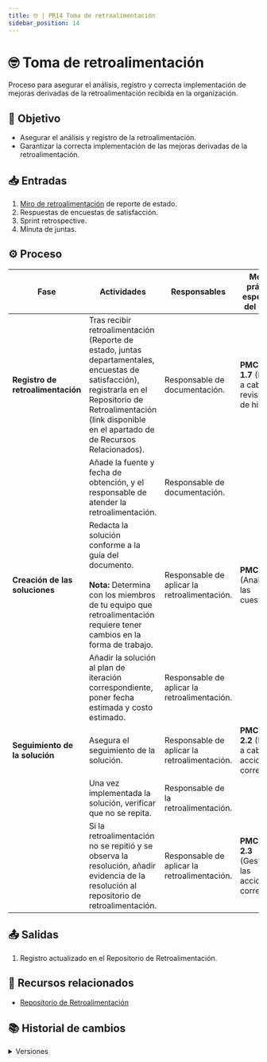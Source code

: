 ```yaml
---
title: 🤓 | PR14 Toma de retroalimentación
sidebar_position: 14
---
```

# 🤓 Toma de retroalimentación

Proceso para asegurar el análisis, registro y correcta implementación de mejoras derivadas de la retroalimentación recibida en la organización.

## 🎯 Objetivo

- Asegurar el análisis y registro de la retroalimentación.
- Garantizar la correcta implementación de las mejoras derivadas de la retroalimentación.

## 📥 Entradas

1. [Miro de retroalimentación](https://miro.com/app/board/uXjVLiydTAs=/) de reporte de estado.
2. Respuestas de encuestas de satisfacción.
3. Sprint retrospective.
4. Minuta de juntas.

## ⚙️ Proceso


| Fase                               | Actividades                                                                                                                                                                                                                                                                            | Responsables                                  | Meta y práctica específica del CMMI                    |
| ---------------------------------- | -------------------------------------------------------------------------------------------------------------------------------------------------------------------------------------------------------------------------------------------------------------------------------------- | --------------------------------------------- | -------------------------------------------------------- |
| **Registro de retroalimentación** | Tras recibir retroalimentación (Reporte de estado, juntas departamentales, encuestas de satisfacción), registrarla en el Repositorio de Retroalimentación (link disponible en el apartado de de Recursos Relacionados). | Responsable de documentación.                | **PMC SP 1.7** (Llevar a cabo revisiones de hitos)       |
|                                    | Añade la fuente y fecha de obtención, y el responsable de atender la retroalimentación.                                                                                                                                                                                             | Responsable de documentación.                |                                                          |
| **Creación de las soluciones**    | Redacta la solución conforme a la guía del documento.<br></br> **Nota:** Determina con los miembros de tu equipo que retroalimentación requiere tener cambios en la forma de trabajo.                                                                                               | Responsable de aplicar la retroalimentación. | **PMC 2.1** (Analizar las cuestiones)                    |
|                                    | Añadir la solución al plan de iteración correspondiente, poner fecha estimada y costo estimado.                                                                                                                                                                                     | Responsable de aplicar la retroalimentación. |                                                          |
| **Seguimiento de la solución**    | Asegura el seguimiento de la solución.                                                                                                                                                                                                                                                | Responsable de aplicar la retroalimentación. | **PMC, SP 2.2** (Llevar a cabo las acciones correctivas) |
|                                    | Una vez implementada la solución, verificar que no se repita.                                                                                                                                                                                                                         | Responsable de la retroalimentación.         |                                                          |
|                                    | Si la retroalimentación no se repitió y se observa la resolución, añadir evidencia de la resolución al repositorio de retroalimentación.                                                                                                                                         | Responsable de aplicar la retroalimentación. | **PMC SP 2.3** (Gestionar las acciones correctivas)      |


## 📤 Salidas

1. Registro actualizado en el Repositorio de Retroalimentación.

## 📎 Recursos relacionados

- [Repositorio de Retroalimentación](https://docs.google.com/spreadsheets/d/1u3bg9GsFHI2haALBqlX3uZALFF3LYtiW8fwFS25-nss/edit?gid=1105647119#gid=1105647119)


## 📚 Historial de cambios

<details>
  <summary>Versiones</summary>
| **Versión** | **Descripción**                                     | **Fecha**   | **Colaborador**                                  |
|-------------|----------------------------------------------------|-------------|-------------------------------------------------|
| **1.0.0**   | Proceso inicial para toma de retroalimentación     | (fecha?)    | Galo Alejandro del Rio Viggiano                  |
| **1.1.0**   | Adición de SP 1.1 de PMC                            | 01/04/2025  | Daniel Contreras, Juan Pablo Chávez Leal        |
| **1.2.0**   | Refactorización del proceso                          | 18/04/2025  | Diego Fuentes                                    |
| **1.3.0**   | Correcciones relacionadas con PMC 1.1               | 22/04/2025  | Juan Pablo Chávez Leal                           |
| **1.4.0**   | Correcciones en PMC 2.2 y 2.3                        | 13/05/2025  | Juan Pablo Chávez Leal, Daniel Queijeiro Albo   |
| **2.0.0**   | Simplificación y actualización del proceso          | 15/05/2025  | Rommel Toledo Crespo, Daniel Contreras Chávez   |
</details>
